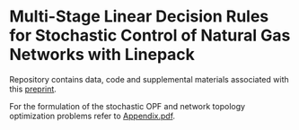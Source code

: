 # Multi-Stage Linear Decision Rules for Stochastic Control of Natural Gas Networks with Linepack
Repository contains data, code and supplemental materials associated with this [preprint](www.arxiv.org).

For the formulation of the stochastic OPF and network topology optimization problems refer to [Appendix.pdf](https://github.com/wdvorkin/LDR_for_gas_network_control/blob/main/Appendix.pdf).
